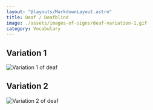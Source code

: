 ```yaml
---
layout: "@layouts/MarkdownLayout.astro"
title: Deaf / Deafblind
image: ./assets/images-of-signs/deaf-variation-1.gif
category: Vocabulary
---
```


## Variation 1

![Variation 1 of deaf](@signs/deaf-variation-1.gif)

## Variation 2

![Variation 2 of deaf](@signs/deaf-variation-2.gif)
